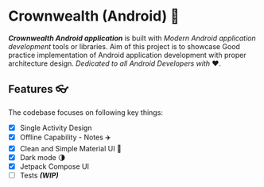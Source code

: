 # Crownwealth (Android) 📱

_**Crownwealth Android application**_ is built with _Modern Android application development_ tools or libraries. 
Aim of this project is to showcase Good practice implementation of Android application development with proper architecture design. 
_Dedicated to all Android Developers with_ ❤️.

## Features  👓

The codebase focuses on following key things:

- [x] Single Activity Design
- [x] Offline Capability - Notes ✈️
- [x] Clean and Simple Material UI 🎨
- [x] Dark mode 🌗
- [x] Jetpack Compose UI
- [ ] Tests ***(WIP)***
